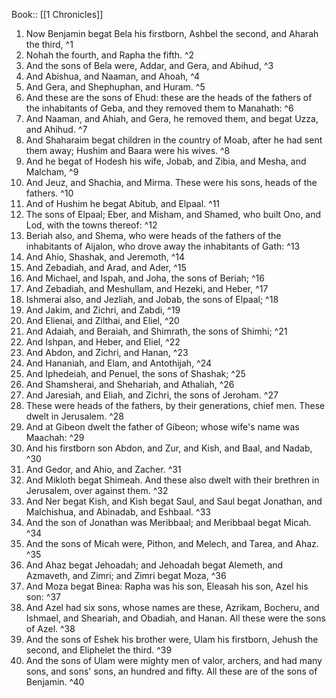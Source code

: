  Book:: [[1 Chronicles]]
 1. Now Benjamin begat Bela his firstborn, Ashbel the second, and Aharah the third, ^1
 2. Nohah the fourth, and Rapha the fifth. ^2
 3. And the sons of Bela were, Addar, and Gera, and Abihud, ^3
 4. And Abishua, and Naaman, and Ahoah, ^4
 5. And Gera, and Shephuphan, and Huram. ^5
 6. And these are the sons of Ehud: these are the heads of the fathers of the inhabitants of Geba, and they removed them to Manahath: ^6
 7. And Naaman, and Ahiah, and Gera, he removed them, and begat Uzza, and Ahihud. ^7
 8. And Shaharaim begat children in the country of Moab, after he had sent them away; Hushim and Baara were his wives. ^8
 9. And he begat of Hodesh his wife, Jobab, and Zibia, and Mesha, and Malcham, ^9
 10. And Jeuz, and Shachia, and Mirma. These were his sons, heads of the fathers. ^10
 11. And of Hushim he begat Abitub, and Elpaal. ^11
 12. The sons of Elpaal; Eber, and Misham, and Shamed, who built Ono, and Lod, with the towns thereof: ^12
 13. Beriah also, and Shema, who were heads of the fathers of the inhabitants of Aijalon, who drove away the inhabitants of Gath: ^13
 14. And Ahio, Shashak, and Jeremoth, ^14
 15. And Zebadiah, and Arad, and Ader, ^15
 16. And Michael, and Ispah, and Joha, the sons of Beriah; ^16
 17. And Zebadiah, and Meshullam, and Hezeki, and Heber, ^17
 18. Ishmerai also, and Jezliah, and Jobab, the sons of Elpaal; ^18
 19. And Jakim, and Zichri, and Zabdi, ^19
 20. And Elienai, and Zilthai, and Eliel, ^20
 21. And Adaiah, and Beraiah, and Shimrath, the sons of Shimhi; ^21
 22. And Ishpan, and Heber, and Eliel, ^22
 23. And Abdon, and Zichri, and Hanan, ^23
 24. And Hananiah, and Elam, and Antothijah, ^24
 25. And Iphedeiah, and Penuel, the sons of Shashak; ^25
 26. And Shamsherai, and Shehariah, and Athaliah, ^26
 27. And Jaresiah, and Eliah, and Zichri, the sons of Jeroham. ^27
 28. These were heads of the fathers, by their generations, chief men. These dwelt in Jerusalem. ^28
 29. And at Gibeon dwelt the father of Gibeon; whose wife's name was Maachah: ^29
 30. And his firstborn son Abdon, and Zur, and Kish, and Baal, and Nadab, ^30
 31. And Gedor, and Ahio, and Zacher. ^31
 32. And Mikloth begat Shimeah. And these also dwelt with their brethren in Jerusalem, over against them. ^32
 33. And Ner begat Kish, and Kish begat Saul, and Saul begat Jonathan, and Malchishua, and Abinadab, and Eshbaal. ^33
 34. And the son of Jonathan was Meribbaal; and Meribbaal begat Micah. ^34
 35. And the sons of Micah were, Pithon, and Melech, and Tarea, and Ahaz. ^35
 36. And Ahaz begat Jehoadah; and Jehoadah begat Alemeth, and Azmaveth, and Zimri; and Zimri begat Moza, ^36
 37. And Moza begat Binea: Rapha was his son, Eleasah his son, Azel his son: ^37
 38. And Azel had six sons, whose names are these, Azrikam, Bocheru, and Ishmael, and Sheariah, and Obadiah, and Hanan. All these were the sons of Azel. ^38
 39. And the sons of Eshek his brother were, Ulam his firstborn, Jehush the second, and Eliphelet the third. ^39
 40. And the sons of Ulam were mighty men of valor, archers, and had many sons, and sons' sons, an hundred and fifty. All these are of the sons of Benjamin. ^40
